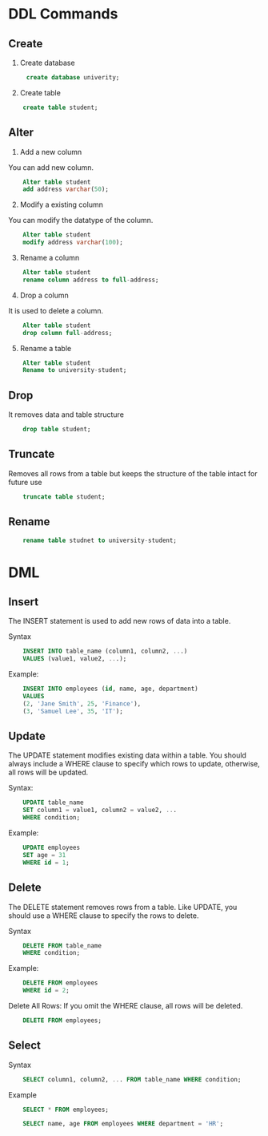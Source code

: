 # DDL Commands


## Create

1. Create database

```sql
     create database univerity;
```

2. Create table

```sql 
    create table student;
```




##  Alter

1. Add a new column

You can add new column.
```sql
    Alter table student
    add address varchar(50);
```
2. Modify a existing column

You can modify the datatype of the column.

```sql
    Alter table student
    modify address varchar(100);
``` 

3. Rename a column

```sql 
    Alter table student
    rename column address to full-address;
```

4. Drop a column

It is used to delete a column.
```sql
    Alter table student
    drop column full-address;
```

5. Rename a table

```sql 
    Alter table student
    Rename to university-student;
```


## Drop 

It removes data and table structure
```sql
    drop table student;
```


## Truncate

Removes all rows from a table but keeps the structure of the table intact for future use
```sql
    truncate table student;
```


## Rename
```sql 
    rename table studnet to university-student;
```

# DML

## Insert

The INSERT statement is used to add new rows of data into a table.

Syntax
```sql
    INSERT INTO table_name (column1, column2, ...) 
    VALUES (value1, value2, ...);
```

Example:
```sql
    INSERT INTO employees (id, name, age, department)
    VALUES 
    (2, 'Jane Smith', 25, 'Finance'),
    (3, 'Samuel Lee', 35, 'IT');
```

## Update

The UPDATE statement modifies existing data within a table. You should always include a WHERE clause to specify which rows to update, otherwise, all rows will be updated.

Syntax:
```sql 
    UPDATE table_name   
    SET column1 = value1, column2 = value2, ...
    WHERE condition;
```


Example:
```sql
    UPDATE employees 
    SET age = 31 
    WHERE id = 1;
```

## Delete

The DELETE statement removes rows from a table. Like UPDATE, you should use a WHERE clause to specify the rows to delete.

Syntax
```sql
    DELETE FROM table_name
    WHERE condition;
```

Example:
```sql
    DELETE FROM employees 
    WHERE id = 2;
```

Delete All Rows:  If you omit the WHERE clause, all rows will be deleted.

```sql 
    DELETE FROM employees;
```


## Select

Syntax

```sql 
    SELECT column1, column2, ... FROM table_name WHERE condition;
```

Example

```sql
    SELECT * FROM employees;
```

```sql
    SELECT name, age FROM employees WHERE department = 'HR';
```











































































